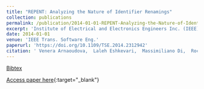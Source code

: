 ```yaml
---
title: "REPENT: Analyzing the Nature of Identifier Renamings"
collection: publications
permalink: /publication/2014-01-01-REPENT-Analyzing-the-Nature-of-Identifier-Renamings
excerpt: 'Institute of Electrical and Electronics Engineers Inc. (IEEE), Los Alamitos, CA, USA, Scopus ID: 2-s2.0-84901065451, Cited by: 27'
date: 2014-01-01
venue: 'IEEE Trans. Software Eng.'
paperurl: 'https://doi.org/10.1109/TSE.2014.2312942'
citation: ' Venera Arnaoudova,  Laleh Eshkevari,  Massimiliano Di,  Rocco Oliveto,  Giuliano Antoniol,  Yann-Ga&quot;el Gu&apos;eh&apos;eneuc, &quot;REPENT: Analyzing the Nature of Identifier Renamings.&quot; IEEE Trans. Software Eng., 2014.'
---
```

[Bibtex](https://dblp.org/rec/bib/journals/tse/ArnaoudovaEPOAG14)

[Access paper here](https://doi.org/10.1109/TSE.2014.2312942){:target="_blank"}
